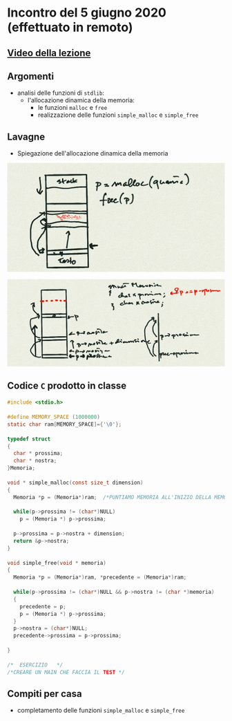 # Incontro del 5 giugno 2020 (effettuato in remoto)

## [Video della lezione](https://youtu.be/ELNtuQ76DCg)

## Argomenti

* analisi delle funzioni di `stdlib`:
  * l'allocazione dinamica della memoria:
    * le funzioni `malloc` e `free`
    * realizzazione delle funzioni `simple_malloc` e `simple_free`

## Lavagne

* Spiegazione dell'allocazione dinamica della memoria

![whiteboard 1](./malloc_explanation.png)

![whiteboard 2](./malloc_explanation_2.png)

## Codice `C` prodotto in classe

```C
#include <stdio.h>

#define MEMORY_SPACE (1000000)
static char ram[MEMORY_SPACE]={'\0'};

typedef struct
{
  char * prossima;
  char * nostra;
}Memoria;

void * simple_malloc(const size_t dimension)
{
  Memoria *p = (Memoria*)ram;  /*PUNTIAMO MEMORIA ALL'INIZIO DELLA MEMORIA RAM, CON IL CAST L'ARRAY DI BYTE DIVIENE UN STRUTTURA DATI*/

  while(p->prossima != (char*)NULL)
    p = (Memoria *) p->prossima;

  p->prossima = p->nostra + dimension;
  return &p->nostra;
}

void simple_free(void * memoria)
{
  Memoria *p = (Memoria*)ram, *precedente = (Memoria*)ram;

  while(p->prossima != (char*)NULL && p->nostra != (char *)memoria)
  {
    precedente = p;
    p = (Memoria *) p->prossima;
  }
  p->nostra = (char*)NULL;
  precedente->prossima = p->prossima;

}

/*  ESERCIZIO   */
/*CREARE UN MAIN CHE FACCIA IL TEST */
```

## Compiti per casa

* completamento delle funzioni `simple_malloc` e `simple_free`
